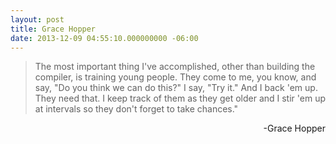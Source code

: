 ```yaml
---
layout: post
title: Grace Hopper
date: 2013-12-09 04:55:10.000000000 -06:00
---
```

<blockquote>The most important thing I've accomplished, other than building the compiler, is training young people. They come to me, you know, and say, "Do you think we can do this?" I say, "Try it." And I back 'em up. They need that. I keep track of them as they get older and I stir 'em up at intervals so they don't forget to take chances."</blockquote>
<p style="text-align: right;">-Grace Hopper</p>
